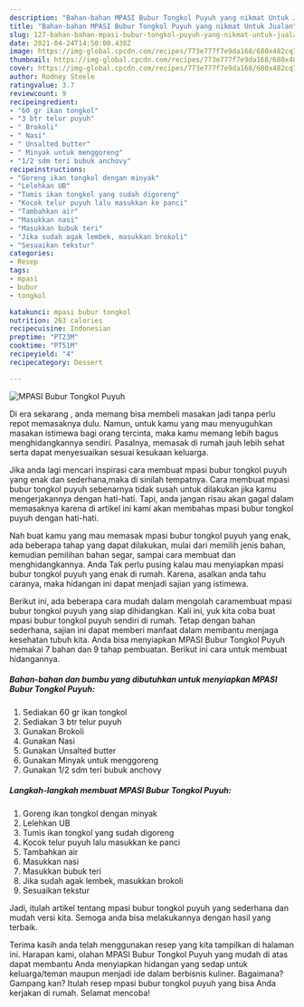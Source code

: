 ```yaml
---
description: "Bahan-bahan MPASI Bubur Tongkol Puyuh yang nikmat Untuk Jualan"
title: "Bahan-bahan MPASI Bubur Tongkol Puyuh yang nikmat Untuk Jualan"
slug: 127-bahan-bahan-mpasi-bubur-tongkol-puyuh-yang-nikmat-untuk-jualan
date: 2021-04-24T14:50:00.438Z
image: https://img-global.cpcdn.com/recipes/773e777f7e9da168/680x482cq70/mpasi-bubur-tongkol-puyuh-foto-resep-utama.jpg
thumbnail: https://img-global.cpcdn.com/recipes/773e777f7e9da168/680x482cq70/mpasi-bubur-tongkol-puyuh-foto-resep-utama.jpg
cover: https://img-global.cpcdn.com/recipes/773e777f7e9da168/680x482cq70/mpasi-bubur-tongkol-puyuh-foto-resep-utama.jpg
author: Rodney Steele
ratingvalue: 3.7
reviewcount: 9
recipeingredient:
- "60 gr ikan tongkol"
- "3 btr telur puyuh"
- " Brokoli"
- " Nasi"
- " Unsalted butter"
- " Minyak untuk menggoreng"
- "1/2 sdm teri bubuk anchovy"
recipeinstructions:
- "Goreng ikan tongkol dengan minyak"
- "Lelehkan UB"
- "Tumis ikan tongkol yang sudah digoreng"
- "Kocok telur puyuh lalu masukkan ke panci"
- "Tambahkan air"
- "Masukkan nasi"
- "Masukkan bubuk teri"
- "Jika sudah agak lembek, masukkan brokoli"
- "Sesuaikan tekstur"
categories:
- Resep
tags:
- mpasi
- bubur
- tongkol

katakunci: mpasi bubur tongkol 
nutrition: 263 calories
recipecuisine: Indonesian
preptime: "PT23M"
cooktime: "PT51M"
recipeyield: "4"
recipecategory: Dessert

---
```



![MPASI Bubur Tongkol Puyuh](https://img-global.cpcdn.com/recipes/773e777f7e9da168/680x482cq70/mpasi-bubur-tongkol-puyuh-foto-resep-utama.jpg)

Di era  sekarang , anda memang bisa membeli masakan jadi tanpa perlu repot memasaknya dulu. Namun, untuk kamu yang mau menyuguhkan masakan istimewa bagi orang tercinta, maka kamu memang lebih bagus menghidangkannya sendiri. Pasalnya, memasak di rumah jauh lebih sehat serta dapat menyesuaikan sesuai kesukaan keluarga.

Jika anda lagi mencari inspirasi cara membuat mpasi bubur tongkol puyuh yang enak dan sederhana,maka di sinilah tempatnya. Cara membuat mpasi bubur tongkol puyuh  sebenarnya tidak susah untuk dilakukan jika kamu mengerjakannya dengan hati-hati. Tapi, anda jangan risau akan gagal dalam memasaknya 
karena di artikel ini kami akan membahas mpasi bubur tongkol puyuh dengan hati-hati.  



Nah buat kamu yang mau memasak mpasi bubur tongkol puyuh yang enak, ada beberapa tahap yang dapat dilakukan, mulai dari memilih jenis bahan, kemudian pemilihan bahan segar, sampai cara membuat dan menghidangkannya. Anda Tak perlu pusing kalau mau menyiapkan mpasi bubur tongkol puyuh yang enak di rumah. Karena, asalkan anda  tahu caranya, maka hidangan ini dapat menjadi sajian yang istimewa.

Berikut ini, ada beberapa cara mudah dalam mengolah caramembuat mpasi bubur tongkol puyuh yang siap dihidangkan. Kali ini, yuk kita coba buat mpasi bubur tongkol puyuh sendiri di rumah. Tetap dengan bahan sederhana, sajian ini dapat memberi manfaat dalam membantu menjaga kesehatan tubuh kita. Anda bisa menyiapkan MPASI Bubur Tongkol Puyuh memakai 7 bahan dan 9 tahap pembuatan. Berikut ini cara untuk membuat hidangannya.

<!--inarticleads1-->

##### Bahan-bahan dan bumbu yang dibutuhkan untuk menyiapkan MPASI Bubur Tongkol Puyuh:

1. Sediakan 60 gr ikan tongkol
1. Sediakan 3 btr telur puyuh
1. Gunakan  Brokoli
1. Gunakan  Nasi
1. Gunakan  Unsalted butter
1. Gunakan  Minyak untuk menggoreng
1. Gunakan 1/2 sdm teri bubuk anchovy




<!--inarticleads2-->

##### Langkah-langkah membuat MPASI Bubur Tongkol Puyuh:

1. Goreng ikan tongkol dengan minyak
1. Lelehkan UB
1. Tumis ikan tongkol yang sudah digoreng
1. Kocok telur puyuh lalu masukkan ke panci
1. Tambahkan air
1. Masukkan nasi
1. Masukkan bubuk teri
1. Jika sudah agak lembek, masukkan brokoli
1. Sesuaikan tekstur




Jadi, itulah artikel tentang  mpasi bubur tongkol puyuh  yang sederhana dan mudah versi kita. Semoga anda bisa melakukannya dengan hasil yang terbaik. 

Terima kasih anda telah menggunakan resep yang kita tampilkan di halaman ini. Harapan kami, olahan  MPASI Bubur Tongkol Puyuh yang mudah di atas dapat membantu Anda menyiapkan hidangan yang sedap untuk keluarga/teman maupun menjadi ide dalam berbisnis kuliner. Bagaimana? Gampang kan? Itulah resep mpasi bubur tongkol puyuh yang bisa Anda kerjakan di rumah. Selamat mencoba!


